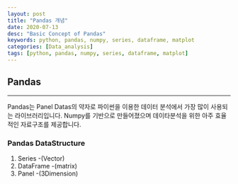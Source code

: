 ```yaml
---
layout: post
title: "Pandas 개념"
date: 2020-07-13
desc: "Basic Concept of Pandas"
keywords: python, pandas, numpy, series, dataframe, matplot
categories: [Data_analysis]
tags: [python, pandas, numpy, series, dataframe, matplot]
---
```


## Pandas

___

Pandas는 Panel Datas의 약자로 파이썬을 이용한 데이터 분석에서 가장 많이 사용되는 라이브러리입니다. Numpy를 기반으로 만들어졌으며 데이타분석을 위한 아주 효율적인 자료구조를 제공합니다. 

### Pandas DataStructure

1) Series       -(Vector)
2) DataFrame    -(matrix)
3) Panel        -(3Dimension)


